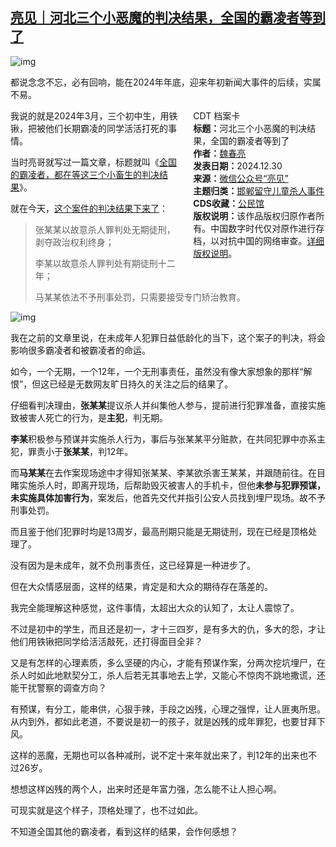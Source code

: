 <!--1735568577000-->
[亮见｜河北三个小恶魔的判决结果，全国的霸凌者等到了](https://chinadigitaltimes.net/chinese/714506.html)
------

<p><img decoding="async" src="https://chinadigitaltimes.net/chinese/files/2024/12/post-714506-6772aa4c06ee1.png" alt="img"></p><p>都说念念不忘，必有回响，能在2024年年底，迎来年初新闻大事件的后续，实属不易。</p><div style="width:42%;float:right;padding-left:20px;"><div class="su-spoiler su-spoiler-style-fancy su-spoiler-icon-chevron-circle" data-scroll-offset="0" data-anchor-in-url="no"><div class="su-spoiler-title" tabindex="0" role="button"><span class="su-spoiler-icon"></span>CDT 档案卡</div><div class="su-spoiler-content su-u-clearfix su-u-trim"><strong>标题：</strong>河北三个小恶魔的判决结果，全国的霸凌者等到了<br><strong>作者：</strong><a href="https://chinadigitaltimes.net/space/亮见" target="_blank">魏春亮</a><br><strong>发表日期：</strong>2024.12.30<br><strong>来源：</strong><a href="https://web.archive.org/web/https://mp.weixin.qq.com/s/6_8kjEBr4aqGiA43G5j3AQ" target="_blank">微信公众号“亮见”</a><br><strong>主题归类：</strong><a href="https://chinadigitaltimes.net/space/邯郸留守儿童杀人事件" target="_blank">邯郸留守儿童杀人事件</a><br><strong>CDS收藏：</strong><a href="https://chinadigitaltimes.net/space/%E5%85%AC%E6%B0%91%E9%A6%86" target="_blank" rel="noopener">公民馆</a><br><strong>版权说明：</strong>该作品版权归原作者所有。中国数字时代仅对原作进行存档，以对抗中国的网络审查。<a href="https://chinadigitaltimes.net/chinese/copyright">详细版权说明</a>。</div></div></div><p>我说的就是2024年3月，三个初中生，用铁锹，把被他们长期霸凌的同学活活打死的事情。</p><p>当时亮哥就写过一篇文章，标题就叫《<a href="https://mp.weixin.qq.com/s?__biz=MzIwMDEyNDgxMw==\&amp;mid=2655278338\&amp;idx=1\&amp;sn=63db3a34bc805264c177ffd267914fb5\&amp;scene=21#wechat_redirect">全国的霸凌者，都在等这三个小畜生的判决结果</a>》。</p><p>就在今天，<a href="https://mp.weixin.qq.com/s?__biz=MjM5MjAxNDM4MA==\&amp;mid=2666910688\&amp;idx=1\&amp;sn=78fbe0973ca576e982b919c39a0f7ffc\&amp;scene=21#wechat_redirect">这个案件的判决结果下来了</a>：</p><blockquote><p>张某某以故意杀人罪判处无期徒刑，剥夺政治权利终身；</p><p>李某以故意杀人罪判处有期徒刑十二年；</p><p>马某某依法不予刑事处罚，只需要接受专门矫治教育。</p></blockquote><p><img decoding="async" src="https://chinadigitaltimes.net/chinese/files/2024/12/post-714506-6772aa4e908a2.png" alt="img"></p><p>我在之前的文章里说，在未成年人犯罪日益低龄化的当下，这个案子的判决，将会影响很多霸凌者和被霸凌者的命运。</p><p>如今，一个无期，一个12年，一个无刑事责任，虽然没有像大家想象的那样“解恨”，但这已经是无数网友旷日持久的关注之后的结果了。</p><p>仔细看判决理由，<strong>张某某</strong>提议杀人并纠集他人参与，提前进行犯罪准备，直接实施致被害人死亡的行为，是<strong>主犯</strong>，判无期。</p><p><strong>李某</strong>积极参与预谋并实施杀人行为，事后与张某某平分赃款，在共同犯罪中亦系主犯，罪责小于<strong>张某某</strong>，判12年。</p><p>而<strong>马某某</strong>在去作案现场途中才得知张某某、李某欲杀害王某某，并跟随前往。在目睹实施杀人时，即离开现场，后帮助毁灭被害人的手机卡，但他<strong>未参与犯罪预谋，未实施具体加害行为</strong>，案发后，他首先交代并指引公安人员找到埋尸现场。故不予刑事处罚。</p><p>而且鉴于他们犯罪时均是13周岁，最高刑期只能是无期徒刑，现在已经是顶格处理了。</p><p>没有因为是未成年，就不负刑事责任，这已经算是一种进步了。</p><p>但在大众情感层面，这样的结果，肯定是和大众的期待存在落差的。</p><p>我完全能理解这种感觉，这件事情，太超出大众的认知了，太让人震惊了。</p><p>不过是初中的学生，而且还是初一，才十三四岁，是有多大的仇，多大的怨，才让他们用铁锹把同学给活活敲死，还打得面目全非？</p><p>又是有怎样的心理素质，多么坚硬的内心，才能有预谋作案，分两次挖坑埋尸，在杀人时如此地默契分工，杀人后若无其事地去上学，又能心不惊肉不跳地撒谎，还能干扰警察的调查方向？</p><p>有预谋，有分工，能串供，心狠手辣，手段之凶残，心理之强悍，让人匪夷所思。从内到外，都如此老道，不要说是初一的孩子，就是凶残的成年罪犯，也要甘拜下风。</p><p>这样的恶魔，无期也可以各种减刑，说不定十来年就出来了，判12年的出来也不过26岁。</p><p>想想这样凶残的两个人，出来时还是年富力强，怎么能不让人担心啊。</p><p>可现实就是这个样子，顶格处理了，也不过如此。</p><p>不知道全国其他的霸凌者，看到这样的结果，会作何感想？</p><div class="addtoany_share_save_container addtoany_content addtoany_content_bottom"><div class="a2a_kit a2a_kit_size_32 addtoany_list" data-a2a-url="https://chinadigitaltimes.net/chinese/714506.html" data-a2a-title="亮见｜河北三个小恶魔的判决结果，全国的霸凌者等到了"><a class="a2a_button_facebook" href="https://www.addtoany.com/add_to/facebook?linkurl=https%3A%2F%2Fchinadigitaltimes.net%2Fchinese%2F714506.html&amp;linkname=%E4%BA%AE%E8%A7%81%EF%BD%9C%E6%B2%B3%E5%8C%97%E4%B8%89%E4%B8%AA%E5%B0%8F%E6%81%B6%E9%AD%94%E7%9A%84%E5%88%A4%E5%86%B3%E7%BB%93%E6%9E%9C%EF%BC%8C%E5%85%A8%E5%9B%BD%E7%9A%84%E9%9C%B8%E5%87%8C%E8%80%85%E7%AD%89%E5%88%B0%E4%BA%86" title="Facebook" rel="nofollow noopener" target="_blank"></a><a class="a2a_button_twitter" href="https://www.addtoany.com/add_to/twitter?linkurl=https%3A%2F%2Fchinadigitaltimes.net%2Fchinese%2F714506.html&amp;linkname=%E4%BA%AE%E8%A7%81%EF%BD%9C%E6%B2%B3%E5%8C%97%E4%B8%89%E4%B8%AA%E5%B0%8F%E6%81%B6%E9%AD%94%E7%9A%84%E5%88%A4%E5%86%B3%E7%BB%93%E6%9E%9C%EF%BC%8C%E5%85%A8%E5%9B%BD%E7%9A%84%E9%9C%B8%E5%87%8C%E8%80%85%E7%AD%89%E5%88%B0%E4%BA%86" title="Twitter" rel="nofollow noopener" target="_blank"></a><a class="a2a_button_telegram" href="https://www.addtoany.com/add_to/telegram?linkurl=https%3A%2F%2Fchinadigitaltimes.net%2Fchinese%2F714506.html&amp;linkname=%E4%BA%AE%E8%A7%81%EF%BD%9C%E6%B2%B3%E5%8C%97%E4%B8%89%E4%B8%AA%E5%B0%8F%E6%81%B6%E9%AD%94%E7%9A%84%E5%88%A4%E5%86%B3%E7%BB%93%E6%9E%9C%EF%BC%8C%E5%85%A8%E5%9B%BD%E7%9A%84%E9%9C%B8%E5%87%8C%E8%80%85%E7%AD%89%E5%88%B0%E4%BA%86" title="Telegram" rel="nofollow noopener" target="_blank"></a><a class="a2a_button_reddit" href="https://www.addtoany.com/add_to/reddit?linkurl=https%3A%2F%2Fchinadigitaltimes.net%2Fchinese%2F714506.html&amp;linkname=%E4%BA%AE%E8%A7%81%EF%BD%9C%E6%B2%B3%E5%8C%97%E4%B8%89%E4%B8%AA%E5%B0%8F%E6%81%B6%E9%AD%94%E7%9A%84%E5%88%A4%E5%86%B3%E7%BB%93%E6%9E%9C%EF%BC%8C%E5%85%A8%E5%9B%BD%E7%9A%84%E9%9C%B8%E5%87%8C%E8%80%85%E7%AD%89%E5%88%B0%E4%BA%86" title="Reddit" rel="nofollow noopener" target="_blank"></a><a class="a2a_button_whatsapp" href="https://www.addtoany.com/add_to/whatsapp?linkurl=https%3A%2F%2Fchinadigitaltimes.net%2Fchinese%2F714506.html&amp;linkname=%E4%BA%AE%E8%A7%81%EF%BD%9C%E6%B2%B3%E5%8C%97%E4%B8%89%E4%B8%AA%E5%B0%8F%E6%81%B6%E9%AD%94%E7%9A%84%E5%88%A4%E5%86%B3%E7%BB%93%E6%9E%9C%EF%BC%8C%E5%85%A8%E5%9B%BD%E7%9A%84%E9%9C%B8%E5%87%8C%E8%80%85%E7%AD%89%E5%88%B0%E4%BA%86" title="WhatsApp" rel="nofollow noopener" target="_blank"></a><a class="a2a_button_email" href="https://www.addtoany.com/add_to/email?linkurl=https%3A%2F%2Fchinadigitaltimes.net%2Fchinese%2F714506.html&amp;linkname=%E4%BA%AE%E8%A7%81%EF%BD%9C%E6%B2%B3%E5%8C%97%E4%B8%89%E4%B8%AA%E5%B0%8F%E6%81%B6%E9%AD%94%E7%9A%84%E5%88%A4%E5%86%B3%E7%BB%93%E6%9E%9C%EF%BC%8C%E5%85%A8%E5%9B%BD%E7%9A%84%E9%9C%B8%E5%87%8C%E8%80%85%E7%AD%89%E5%88%B0%E4%BA%86" title="Email" rel="nofollow noopener" target="_blank"></a><a class="a2a_button_copy_link" href="https://www.addtoany.com/add_to/copy_link?linkurl=https%3A%2F%2Fchinadigitaltimes.net%2Fchinese%2F714506.html&amp;linkname=%E4%BA%AE%E8%A7%81%EF%BD%9C%E6%B2%B3%E5%8C%97%E4%B8%89%E4%B8%AA%E5%B0%8F%E6%81%B6%E9%AD%94%E7%9A%84%E5%88%A4%E5%86%B3%E7%BB%93%E6%9E%9C%EF%BC%8C%E5%85%A8%E5%9B%BD%E7%9A%84%E9%9C%B8%E5%87%8C%E8%80%85%E7%AD%89%E5%88%B0%E4%BA%86" title="Copy Link" rel="nofollow noopener" target="_blank"></a><a class="a2a_dd addtoany_share_save addtoany_share" href="https://www.addtoany.com/share"></a></div></div>
